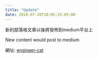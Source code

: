```yaml
---
title: "Update"
date: 2018-07-28T10:05:25-05:00
---
```


新的部落格文章以後將發佈到medium平台上

New content would post to medium

網址: [engineer-cat](https://goo.gl/X2qgxG)